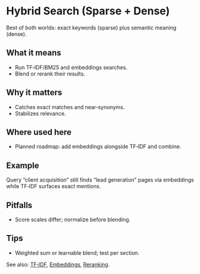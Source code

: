 # Hybrid Search (Sparse + Dense)

Best of both worlds: exact keywords (sparse) plus semantic meaning (dense).

## What it means
- Run TF‑IDF/BM25 and embeddings searches.
- Blend or rerank their results.

## Why it matters
- Catches exact matches and near‑synonyms.
- Stabilizes relevance.

## Where used here
- Planned roadmap: add embeddings alongside TF‑IDF and combine.

## Example
Query “client acquisition” still finds “lead generation” pages via embeddings while TF‑IDF surfaces exact mentions.

## Pitfalls
- Score scales differ; normalize before blending.

## Tips
- Weighted sum or learnable blend; test per section.

See also: [TF‑IDF](./tf-idf.md), [Embeddings](./embeddings.md), [Reranking](./reranking.md).
